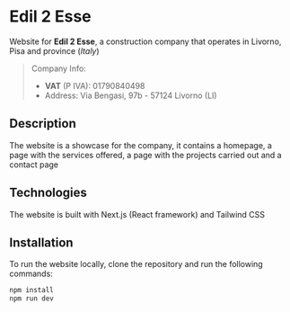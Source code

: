 # Edil 2 Esse

Website for **Edil 2 Esse**, a construction company that operates in Livorno, Pisa and province (_Italy_)

> Company Info:
>
> - **VAT** (P IVA): 01790840498
> - Address: Via Bengasi, 97b - 57124 Livorno (LI)

## Description

The website is a showcase for the company, it contains a homepage, a page with the services offered, a page with the projects carried out and a contact page

## Technologies

The website is built with Next.js (React framework) and Tailwind CSS

## Installation

To run the website locally, clone the repository and run the following commands:

```bash
npm install
npm run dev
```
